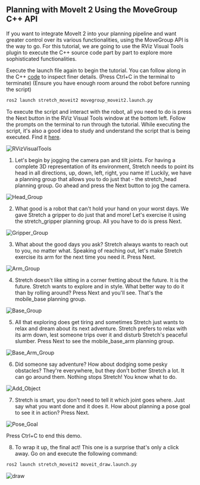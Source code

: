 ## Planning with MoveIt 2 Using the MoveGroup C++ API

If you want to integrate MoveIt 2 into your planning pipeline and want greater control over its various functionalities, using the MoveGroup API is the way to go. For this tutorial, we are going to use the RViz Visual Tools plugin to execute the C++ source code part by part to explore more sophisticated functionalities.

Execute the launch file again to begin the tutorial. You can follow along in the C++ [code](https://github.com/hello-robot/stretch_ros2/blob/galactic/stretch_moveit2/src/movegroup_test.cpp) to inspect finer details. (Press Ctrl+C in the terminal to terminate) (Ensure you have enough room around the robot before running the script)

```{.bash .shell-prompt}
ros2 launch stretch_moveit2 movegroup_moveit2.launch.py
```

To execute the script and interact with the robot, all you need to do is press the Next button in the RViz Visual Tools window at the bottom left. Follow the prompts on the terminal to run through the tutorial. While executing the script, it's also a good idea to study and understand the script that is being executed. Find it [here](https://github.com/hello-robot/stretch_ros2/blob/feature/hybrid_planning/stretch_moveit2/src/movegroup_test.cpp).

![RVizVisualTools](https://user-images.githubusercontent.com/97639181/181854836-6f9b43cd-edf9-46e8-8ca1-1ac782d5b70b.png)


1. Let's begin by jogging the camera pan and tilt joints. For having a complete 3D representation of its environment, Stretch needs to point its head in all directions, up, down, left, right, you name it! Luckily, we have a planning group that allows you to do just that - the stretch_head planning group. Go ahead and press the Next button to jog the camera.

![Head_Group](https://user-images.githubusercontent.com/97639181/182997546-1273dcc8-e036-4eb9-93b1-5b40233501a1.gif)

2. What good is a robot that can't hold your hand on your worst days. We gave Stretch a gripper to do just that and more! Let's exercise it using the stretch_gripper planning group. All you have to do is press Next.

![Gripper_Group](https://user-images.githubusercontent.com/97639181/182997590-ad3d46df-1add-4cbc-9c5f-13a50baedc87.gif)

3. What about the good days you ask? Stretch always wants to reach out to you, no matter what. Speaking of reaching out, let's make Stretch exercise its arm for the next time you need it. Press Next.

![Arm_Group](https://user-images.githubusercontent.com/97639181/182997609-ca44b478-c645-4841-bb68-9413da208b3a.gif)

4. Stretch doesn't like sitting in a corner fretting about the future. It is the future. Stretch wants to explore and in style. What better way to do it than by rolling around? Press Next and you'll see. That's the mobile_base planning group.

![Base_Group](https://user-images.githubusercontent.com/97639181/182997648-434c9b0f-be09-4950-bbd3-918b78ed4315.gif)

5. All that exploring does get tiring and sometimes Stretch just wants to relax and dream about its next adventure. Stretch prefers to relax with its arm down, lest someone trips over it and disturb Stretch's peaceful slumber. Press Next to see the mobile_base_arm planning group.

![Base_Arm_Group](https://user-images.githubusercontent.com/97639181/182997677-cd5de49f-aba3-4c2c-9828-a3e517b74a1e.gif)

6. Did someone say adventure? How about dodging some pesky obstacles? They're everywhere, but they don't bother Stretch a lot. It can go around them. Nothing stops Stretch! You know what to do.

![Add_Object](https://user-images.githubusercontent.com/97639181/182997701-ca93bbb0-e270-4784-b87a-741712ca2449.gif)

7. Stretch is smart, you don't need to tell it which joint goes where. Just say what you want done and it does it. How about planning a pose goal to see it in action? Press Next.

![Pose_Goal](https://user-images.githubusercontent.com/97639181/182997727-9a42f12e-9476-4cc5-a74b-71ccdecc637f.gif)

Press Ctrl+C to end this demo.

8. To wrap it up, the final act! This one is a surprise that's only a click away. Go on and execute the following command:
```bash
ros2 launch stretch_moveit2 moveit_draw.launch.py
```

![draw](https://user-images.githubusercontent.com/97639181/196334258-3c585f45-c976-483c-b2cb-1f540460596f.gif)
